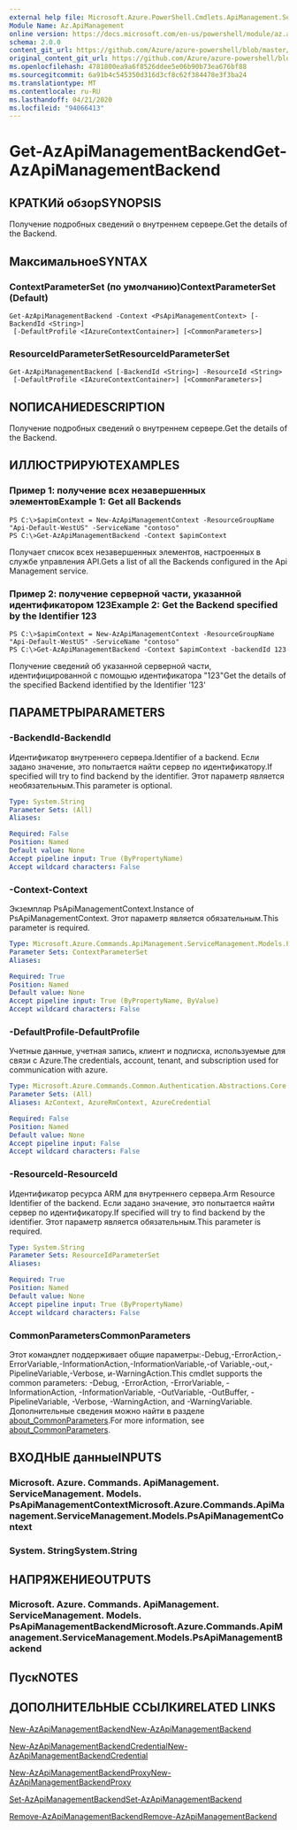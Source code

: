 ```yaml
---
external help file: Microsoft.Azure.PowerShell.Cmdlets.ApiManagement.ServiceManagement.dll-Help.xml
Module Name: Az.ApiManagement
online version: https://docs.microsoft.com/en-us/powershell/module/az.apimanagement/get-azapimanagementbackend
schema: 2.0.0
content_git_url: https://github.com/Azure/azure-powershell/blob/master/src/ApiManagement/ApiManagement/help/Get-AzApiManagementBackend.md
original_content_git_url: https://github.com/Azure/azure-powershell/blob/master/src/ApiManagement/ApiManagement/help/Get-AzApiManagementBackend.md
ms.openlocfilehash: 4781800ea9a6f8526ddee5e06b90b73ea676bf88
ms.sourcegitcommit: 6a91b4c545350d316d3cf8c62f384478e3f3ba24
ms.translationtype: MT
ms.contentlocale: ru-RU
ms.lasthandoff: 04/21/2020
ms.locfileid: "94066413"
---
```

# <span data-ttu-id="025cf-101">Get-AzApiManagementBackend</span><span class="sxs-lookup"><span data-stu-id="025cf-101">Get-AzApiManagementBackend</span></span>

## <span data-ttu-id="025cf-102">КРАТКИй обзор</span><span class="sxs-lookup"><span data-stu-id="025cf-102">SYNOPSIS</span></span>
<span data-ttu-id="025cf-103">Получение подробных сведений о внутреннем сервере.</span><span class="sxs-lookup"><span data-stu-id="025cf-103">Get the details of the Backend.</span></span>

## <span data-ttu-id="025cf-104">Максимальное</span><span class="sxs-lookup"><span data-stu-id="025cf-104">SYNTAX</span></span>

### <span data-ttu-id="025cf-105">ContextParameterSet (по умолчанию)</span><span class="sxs-lookup"><span data-stu-id="025cf-105">ContextParameterSet (Default)</span></span>
```
Get-AzApiManagementBackend -Context <PsApiManagementContext> [-BackendId <String>]
 [-DefaultProfile <IAzureContextContainer>] [<CommonParameters>]
```

### <span data-ttu-id="025cf-106">ResourceIdParameterSet</span><span class="sxs-lookup"><span data-stu-id="025cf-106">ResourceIdParameterSet</span></span>
```
Get-AzApiManagementBackend [-BackendId <String>] -ResourceId <String>
 [-DefaultProfile <IAzureContextContainer>] [<CommonParameters>]
```

## <span data-ttu-id="025cf-107">NОПИСАНИЕ</span><span class="sxs-lookup"><span data-stu-id="025cf-107">DESCRIPTION</span></span>
<span data-ttu-id="025cf-108">Получение подробных сведений о внутреннем сервере.</span><span class="sxs-lookup"><span data-stu-id="025cf-108">Get the details of the Backend.</span></span>

## <span data-ttu-id="025cf-109">ИЛЛЮСТРИРУЮТ</span><span class="sxs-lookup"><span data-stu-id="025cf-109">EXAMPLES</span></span>

### <span data-ttu-id="025cf-110">Пример 1: получение всех незавершенных элементов</span><span class="sxs-lookup"><span data-stu-id="025cf-110">Example 1: Get all Backends</span></span>
```
PS C:\>$apimContext = New-AzApiManagementContext -ResourceGroupName "Api-Default-WestUS" -ServiceName "contoso"
PS C:\>Get-AzApiManagementBackend -Context $apimContext
```

<span data-ttu-id="025cf-111">Получает список всех незавершенных элементов, настроенных в службе управления API.</span><span class="sxs-lookup"><span data-stu-id="025cf-111">Gets a list of all the Backends configured in the Api Management service.</span></span>

### <span data-ttu-id="025cf-112">Пример 2: получение серверной части, указанной идентификатором 123</span><span class="sxs-lookup"><span data-stu-id="025cf-112">Example 2: Get the Backend specified by the Identifier 123</span></span>
```
PS C:\>$apimContext = New-AzApiManagementContext -ResourceGroupName "Api-Default-WestUS" -ServiceName "contoso"
PS C:\>Get-AzApiManagementBackend -Context $apimContext -backendId 123
```

<span data-ttu-id="025cf-113">Получение сведений об указанной серверной части, идентифицированной с помощью идентификатора "123"</span><span class="sxs-lookup"><span data-stu-id="025cf-113">Get the details of the specified Backend identified by the Identifier '123'</span></span>

## <span data-ttu-id="025cf-114">ПАРАМЕТРЫ</span><span class="sxs-lookup"><span data-stu-id="025cf-114">PARAMETERS</span></span>

### <span data-ttu-id="025cf-115">-BackendId</span><span class="sxs-lookup"><span data-stu-id="025cf-115">-BackendId</span></span>
<span data-ttu-id="025cf-116">Идентификатор внутреннего сервера.</span><span class="sxs-lookup"><span data-stu-id="025cf-116">Identifier of a backend.</span></span>
<span data-ttu-id="025cf-117">Если задано значение, это попытается найти сервер по идентификатору.</span><span class="sxs-lookup"><span data-stu-id="025cf-117">If specified will try to find backend by the identifier.</span></span>
<span data-ttu-id="025cf-118">Этот параметр является необязательным.</span><span class="sxs-lookup"><span data-stu-id="025cf-118">This parameter is optional.</span></span>

```yaml
Type: System.String
Parameter Sets: (All)
Aliases:

Required: False
Position: Named
Default value: None
Accept pipeline input: True (ByPropertyName)
Accept wildcard characters: False
```

### <span data-ttu-id="025cf-119">-Context</span><span class="sxs-lookup"><span data-stu-id="025cf-119">-Context</span></span>
<span data-ttu-id="025cf-120">Экземпляр PsApiManagementContext.</span><span class="sxs-lookup"><span data-stu-id="025cf-120">Instance of PsApiManagementContext.</span></span>
<span data-ttu-id="025cf-121">Этот параметр является обязательным.</span><span class="sxs-lookup"><span data-stu-id="025cf-121">This parameter is required.</span></span>

```yaml
Type: Microsoft.Azure.Commands.ApiManagement.ServiceManagement.Models.PsApiManagementContext
Parameter Sets: ContextParameterSet
Aliases:

Required: True
Position: Named
Default value: None
Accept pipeline input: True (ByPropertyName, ByValue)
Accept wildcard characters: False
```

### <span data-ttu-id="025cf-122">-DefaultProfile</span><span class="sxs-lookup"><span data-stu-id="025cf-122">-DefaultProfile</span></span>
<span data-ttu-id="025cf-123">Учетные данные, учетная запись, клиент и подписка, используемые для связи с Azure.</span><span class="sxs-lookup"><span data-stu-id="025cf-123">The credentials, account, tenant, and subscription used for communication with azure.</span></span>

```yaml
Type: Microsoft.Azure.Commands.Common.Authentication.Abstractions.Core.IAzureContextContainer
Parameter Sets: (All)
Aliases: AzContext, AzureRmContext, AzureCredential

Required: False
Position: Named
Default value: None
Accept pipeline input: False
Accept wildcard characters: False
```

### <span data-ttu-id="025cf-124">-ResourceId</span><span class="sxs-lookup"><span data-stu-id="025cf-124">-ResourceId</span></span>
<span data-ttu-id="025cf-125">Идентификатор ресурса ARM для внутреннего сервера.</span><span class="sxs-lookup"><span data-stu-id="025cf-125">Arm Resource Identifier of the backend.</span></span> <span data-ttu-id="025cf-126">Если задано значение, это попытается найти сервер по идентификатору.</span><span class="sxs-lookup"><span data-stu-id="025cf-126">If specified will try to find backend by the identifier.</span></span> <span data-ttu-id="025cf-127">Этот параметр является обязательным.</span><span class="sxs-lookup"><span data-stu-id="025cf-127">This parameter is required.</span></span>

```yaml
Type: System.String
Parameter Sets: ResourceIdParameterSet
Aliases:

Required: True
Position: Named
Default value: None
Accept pipeline input: True (ByPropertyName)
Accept wildcard characters: False
```

### <span data-ttu-id="025cf-128">CommonParameters</span><span class="sxs-lookup"><span data-stu-id="025cf-128">CommonParameters</span></span>
<span data-ttu-id="025cf-129">Этот командлет поддерживает общие параметры:-Debug,-ErrorAction,-ErrorVariable,-InformationAction,-InformationVariable,-of Variable,-out,-PipelineVariable,-Verbose, и-WarningAction.</span><span class="sxs-lookup"><span data-stu-id="025cf-129">This cmdlet supports the common parameters: -Debug, -ErrorAction, -ErrorVariable, -InformationAction, -InformationVariable, -OutVariable, -OutBuffer, -PipelineVariable, -Verbose, -WarningAction, and -WarningVariable.</span></span> <span data-ttu-id="025cf-130">Дополнительные сведения можно найти в разделе [about_CommonParameters](http://go.microsoft.com/fwlink/?LinkID=113216).</span><span class="sxs-lookup"><span data-stu-id="025cf-130">For more information, see [about_CommonParameters](http://go.microsoft.com/fwlink/?LinkID=113216).</span></span>

## <span data-ttu-id="025cf-131">ВХОДНЫЕ данные</span><span class="sxs-lookup"><span data-stu-id="025cf-131">INPUTS</span></span>

### <span data-ttu-id="025cf-132">Microsoft. Azure. Commands. ApiManagement. ServiceManagement. Models. PsApiManagementContext</span><span class="sxs-lookup"><span data-stu-id="025cf-132">Microsoft.Azure.Commands.ApiManagement.ServiceManagement.Models.PsApiManagementContext</span></span>

### <span data-ttu-id="025cf-133">System. String</span><span class="sxs-lookup"><span data-stu-id="025cf-133">System.String</span></span>

## <span data-ttu-id="025cf-134">НАПРЯЖЕНИЕ</span><span class="sxs-lookup"><span data-stu-id="025cf-134">OUTPUTS</span></span>

### <span data-ttu-id="025cf-135">Microsoft. Azure. Commands. ApiManagement. ServiceManagement. Models. PsApiManagementBackend</span><span class="sxs-lookup"><span data-stu-id="025cf-135">Microsoft.Azure.Commands.ApiManagement.ServiceManagement.Models.PsApiManagementBackend</span></span>

## <span data-ttu-id="025cf-136">Пуск</span><span class="sxs-lookup"><span data-stu-id="025cf-136">NOTES</span></span>

## <span data-ttu-id="025cf-137">ДОПОЛНИТЕЛЬНЫЕ ССЫЛКИ</span><span class="sxs-lookup"><span data-stu-id="025cf-137">RELATED LINKS</span></span>

[<span data-ttu-id="025cf-138">New-AzApiManagementBackend</span><span class="sxs-lookup"><span data-stu-id="025cf-138">New-AzApiManagementBackend</span></span>](./New-AzApiManagementBackend.md)

[<span data-ttu-id="025cf-139">New-AzApiManagementBackendCredential</span><span class="sxs-lookup"><span data-stu-id="025cf-139">New-AzApiManagementBackendCredential</span></span>](./New-AzApiManagementBackendCredential.md)

[<span data-ttu-id="025cf-140">New-AzApiManagementBackendProxy</span><span class="sxs-lookup"><span data-stu-id="025cf-140">New-AzApiManagementBackendProxy</span></span>](./New-AzApiManagementBackendProxy.md)

[<span data-ttu-id="025cf-141">Set-AzApiManagementBackend</span><span class="sxs-lookup"><span data-stu-id="025cf-141">Set-AzApiManagementBackend</span></span>](./Set-AzApiManagementBackend.md)

[<span data-ttu-id="025cf-142">Remove-AzApiManagementBackend</span><span class="sxs-lookup"><span data-stu-id="025cf-142">Remove-AzApiManagementBackend</span></span>](./Remove-AzApiManagementBackend.md)
